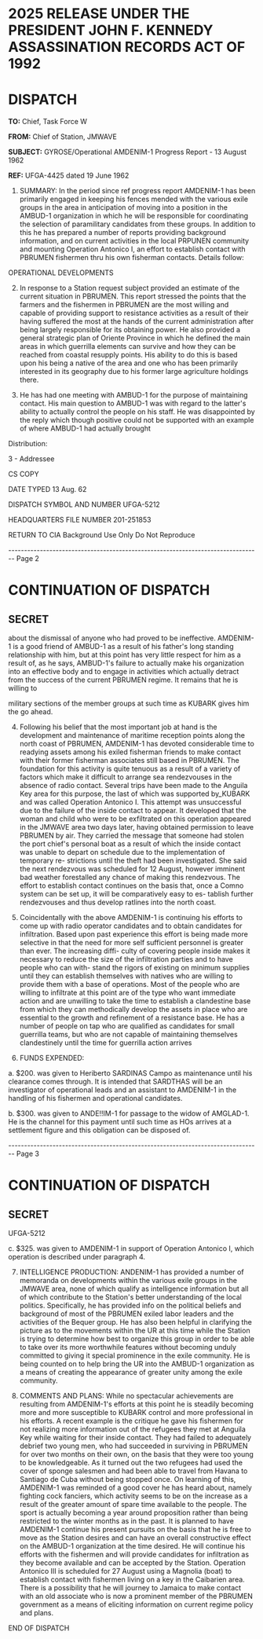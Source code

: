 # 2025 RELEASE UNDER THE PRESIDENT JOHN F. KENNEDY ASSASSINATION RECORDS ACT OF 1992

# DISPATCH

**TO:** Chief, Task Force W

**FROM:** Chief of Station, JMWAVE

**SUBJECT:** GYROSE/Operational
AMDENIM-1 Progress Report - 13 August 1962

**REF:** UFGA-4425 dated 19 June 1962

1.  SUMMARY: In the period since ref progress report AMDENIM-1 has been primarily engaged in keeping his fences mended with the various exile groups in the area in anticipation of moving into a position in the AMBUD-1 organization in which he will be responsible for coordinating the selection of paramilitary candidates from these groups. In addition to this he has prepared a number of reports providing background information, and on current activities in the local PRPUNEN community and mounting Operation Antonico I, an effort to establish contact with PBRUMEN fishermen thru his own fisherman contacts. Details follow:

OPERATIONAL DEVELOPMENTS

2. In response to a Station request subject provided an estimate of the current situation in PBRUMEN. This report stressed the points that the farmers and the fishermen in PBRUMEN are the most willing and capable of providing support to resistance activities as a result of their having suffered the most at the hands of the current administration after being largely responsible for its obtaining power. He also provided a general strategic plan of Oriente Province in which he defined the main areas in which guerrilla elements can survive and how they can be reached from coastal resupply points. His ability to do this is based upon his being a native of the area and one who has been primarily interested in its geography due to his former large agriculture holdings there.

3. He has had one meeting with AMBUD-1 for the purpose of maintaining contact. His main question to AMBUD-1 was with regard to the latter's ability to actually control the people on his staff. He was disappointed by the reply which though positive could not be supported with an example of where AMBUD-1 had actually brought

Distribution:

3 - Addressee

CS COPY

DATE TYPED 13 Aug. 62

DISPATCH SYMBOL AND NUMBER UFGA-5212

HEADQUARTERS FILE NUMBER 201-251853

RETURN TO CIA Background Use Only Do Not Reproduce


-------------------------------------------------------------------------------- Page 2

# CONTINUATION OF DISPATCH

## SECRET

about the dismissal of anyone who had proved to be ineffective. AMDENIM-1 is a good friend of AMBUD-1 as a result of his father's long standing relationship with him, but at this point has very little respect for him as a result of, as he says, AMBUD-1's failure to actually make his organization into an effective body and to engage in activities which actually detract from the success of the current PBRUMEN regime. It remains that he is willing to

military sections of the member groups at such time as KUBARK gives him the go ahead.

4. Following his belief that the most important job at hand is the development and maintenance of maritime reception points along the north coast of PBRUMEN, AMDENIM-1 has devoted considerable time to readying assets among his exiled fisherman friends to make contact with their former fisherman associates still based in PBRUMEN. The foundation for this activity is quite tenuous as a result of a variety of factors which make it difficult to arrange sea rendezvouses in the absence of radio contact. Several trips have been made to the Anguila Key area for this purpose, the last of which was supported by_KUBARK and was called Operation Antonico I. This attempt was unsuccessful due to the failure of the inside contact to appear. It developed that the woman and child who were to be exfiltrated on this operation appeared in the JMWAVE area two days later, having obtained permission to leave PBRUMEN by air. They carried the message that someone had stolen the port chief's personal boat as a result of which the inside contact was unable to depart on schedule due to the implementation of temporary re- strictions until the theft had been investigated. She said the next rendezvous was scheduled for 12 August, however imminent bad weather forestalled any chance of making this rendezvous. The effort to establish contact continues on the basis that, once a Comno system can be set up, it will be comparatively easy to es- tablish further rendezvouses and thus develop ratlines into the north coast.

5. Coincidentally with the above AMDENIM-1 is continuing his efforts to come up with radio operator candidates and to obtain candidates for infiltration. Based upon past experience this effort is being made more selective in that the need for more self sufficient personnel is greater than ever. The increasing diffi- culty of covering people inside makes it necessary to reduce the size of the infiltration parties and to have people who can with- stand the rigors of existing on minimum supplies until they can establish themselves with natives who are willing to provide them with a base of operations. Most of the people who are willing to infiltrate at this point are of the type who want immediate action and are unwilling to take the time to establish a clandestine base from which they can methodically develop the assets in place who are essential to the growth and refinement of a resistance base. He has a number of people on tap who are qualified as candidates for small guerrilla teams, but who are not capable of maintaining themselves clandestinely until the time for guerrilla action arrives

6. FUNDS EXPENDED:

a. $200. was given to Heriberto SARDINAS Campo as maintenance until his clearance comes through. It is intended that SARDTHAS will be an investigator of operational leads and an assistant to AMDENIM-1 in the handling of his fishermen and operational candidates.

b. $300. was given to ANDE!!IM-1 for passage to the widow of AMGLAD-1. He is the channel for this payment until such time as HOs arrives at a settlement figure and this obligation can be disposed of.


-------------------------------------------------------------------------------- Page 3

# CONTINUATION OF DISPATCH

## SECRET

UFGA-5212

c. $325. was given to AMDENIM-1 in support of Operation Antonico I, which operation is described under paragraph 4.

7. INTELLIGENCE PRODUCTION: ANDENIM-1 has provided a number of memoranda on developments within the various exile groups in the JMWAVE area, none of which qualify as intelligence information but all of which contribute to the Station's better understanding of the local politics. Specifically, he has provided info on the political beliefs and background of most of the PBRUMEN exiled labor leaders and the activities of the Bequer group. He has also been helpful in clarifying the picture as to the movements within the UR at this time while the Station is trying to determine how best to organize this group in order to be able to take over its more worthwhile features without becoming unduly committed to giving it special prominence in the exile community. He is being counted on to help bring the UR into the AMBUD-1 organization as a means of creating the appearance of greater unity among the exile community.

8. COMMENTS AND PLANS: While no spectacular achievements are resulting from AMDENIM-1's efforts at this point he is steadily becoming more and more susceptible to KUBARK control and more professional in his efforts. A recent example is the critique he gave his fishermen for not realizing more information out of the refugees they met at Anguila Key while waiting for their inside contact. They had failed to adequately debrief two young men, who had succeeded in surviving in PBRUMEN for over two months on their own, on the basis that they were too young to be knowledgeable. As it turned out the two refugees had used the cover of sponge salesmen and had been able to travel from Havana to Santiago de Cuba without being stopped once. On learning of this, AMDENIM-1 was reminded of a good cover he has heard about, namely fighting cock fanciers, which activity seems to be on the increase as a result of the greater amount of spare time available to the people. The sport is actually becoming a year around proposition rather than being restricted to the winter months as in the past. It is planned to have AMDENIM-1 continue his present pursuits on the basis that he is free to move as the Station desires and can have an overall constructive effect on the AMBUD-1 organization at the time desired. He will continue his efforts with the fishermen and will provide candidates for infiltration as they become available and can be accepted by the Station. Operation Antonico III is scheduled for 27 August using a Magnolia (boat) to establish contact with fishermen living on a key in the Caibarien area. There is a possibility that he will journey to Jamaica to make contact with an old associate who is now a prominent member of the PBRUMEN government as a means of eliciting information on current regime policy and plans.

END OF DISPATCH
